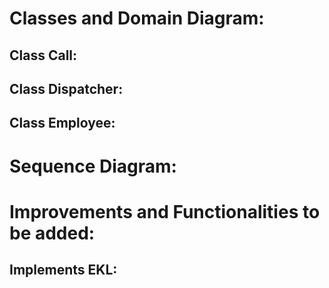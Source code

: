 
# Classes and Domain Diagram:

## Class Call:

## Class Dispatcher:

## Class Employee:

# Sequence Diagram:

# Improvements and Functionalities to be added:

## Implements EKL:
